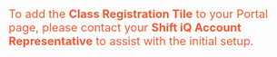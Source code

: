 <span style="font-size: 20px; color:#f15b32">To add the **Class Registration Tile** to your Portal page, please contact your **Shift iQ Account Representative** to assist with the initial setup.</span>
